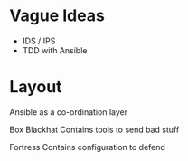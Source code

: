 Vague Ideas
===========

 * IDS / IPS
 * TDD with Ansible

Layout
======

Ansible as a co-ordination layer

Box Blackhat
    Contains tools to send bad stuff

Fortress
    Contains configuration to defend
